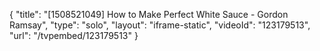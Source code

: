 {
    "title": "[1508521049] How to Make Perfect White Sauce - Gordon Ramsay",
    "type": "solo",
    "layout": "iframe-static",
    "videoId": "123179513",
    "url": "\/tvpembed\/123179513"
}